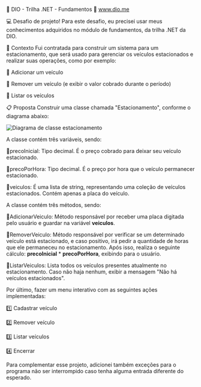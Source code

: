 🔵 DIO - Trilha .NET - Fundamentos 🔵
www.dio.me

💻 Desafio de projeto!
Para este desafio, eu precisei usar meus conhecimentos adquiridos no módulo de fundamentos, da trilha .NET da DIO.

📃 Contexto
Fui contratada para construir um sistema para um estacionamento, que será usado para gerenciar os veículos estacionados e realizar suas operações, como por exemplo:

🔹 Adicionar um veículo

🔹 Remover um veículo (e exibir o valor cobrado durante o período)

🔹 Listar os veículos

📋 Proposta
Construir uma classe chamada "Estacionamento", conforme o diagrama abaixo:

![Diagrama de classe estacionamento](diagrama_classe_estacionamento.png)


A classe contém três variáveis, sendo:

🔸precoInicial: Tipo decimal. É o preço cobrado para deixar seu veículo estacionado.

🔸precoPorHora: Tipo decimal. É o preço por hora que o veículo permanecer estacionado.

🔸veiculos: É uma lista de string, representando uma coleção de veículos estacionados. Contém apenas a placa do veículo.


A classe contém três métodos, sendo:

🔺AdicionarVeiculo: Método responsável por receber uma placa digitada pelo usuário e guardar na variável **veiculos**.

🔺RemoverVeiculo: Método responsável por verificar se um determinado veículo está estacionado, e caso positivo, irá pedir a quantidade de horas que ele permaneceu no estacionamento. Após isso, realiza o seguinte cálculo: **precoInicial** * **precoPorHora**, exibindo para o usuário.

🔺ListarVeiculos: Lista todos os veículos presentes atualmente no estacionamento. Caso não haja nenhum, exibir a mensagem "Não há veículos estacionados".


Por último, fazer um menu interativo com as seguintes ações implementadas:

1️⃣ Cadastrar veículo

2️⃣ Remover veículo

3️⃣ Listar veículos

4️⃣ Encerrar

Para complementar esse projeto, adicionei também exceções para o programa não ser interrompido caso tenha alguma entrada diferente do esperado.

